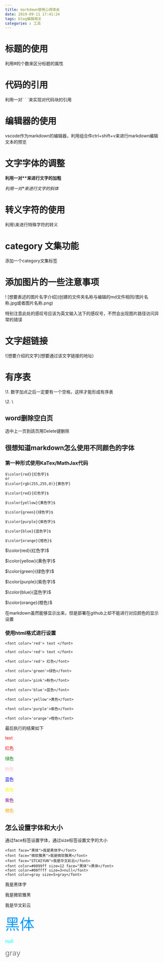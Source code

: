 ```yaml
---
title: markdown使用心得体会
date: 2019-09-11 17:41:24
tags: blog编辑相关
categories : 工具
---
```

# 标题的使用
利用#的个数来区分标题的属性
# 代码的引用
利用一对\` \` \`来实现对代码块的引用
# 编辑器的使用
vscode作为markdown的编辑器，利用组合件ctrl+shift+v来进行markdown编辑文本的预览
# 文字字体的调整
**利用一对\*\*来进行文字的加粗**

*利用一对\*来进行文字的斜体*
# 转义字符的使用
利用\\来进行特殊字符的转义
# category 文集功能

添加一个category文集标签

# 添加图片的一些注意事项

\! \[想要表述的图片名字介绍](创建的文件夹名称与编辑的md文件相同/图片名称.jpg或者图片名称.png)

特别注意此处的感叹号应该为英文输入法下的感叹号，不然会出现图片路径访问异常的错误

# 文字超链接
\!\[想要介绍的文字](想要通过该文字链接的地址)

# 有序表
\1.  数字加点之后一定要有一个空格，这样才能形成有序表


\2. \ 

## word删除空白页

选中上一页到該页用Delete键删除


## 很想知道markdown怎么使用不同颜色的字体

### 第一种形式使用KaTex/MathJax代码
```
$\color{red}{红色字}$
or
$\color{rgb(255,255,0)}{黄色字}

$\color{red}{红色字}$

$\color{yellow}{黄色字}$

$\color{green}{绿色字}$

$\color{purple}{紫色字}$

$\color{blue}{蓝色字}$

$\color{orange}{橙色}$
```

$\color{red}{红色字}$

$\color{yellow}{黄色字}$

$\color{green}{绿色字}$

$\color{purple}{紫色字}$

$\color{blue}{蓝色字}$

$\color{orange}{橙色}$

在markdown虽然能够显示出来，但是部署在github上却不能进行对应颜色的显示设置

### 使用html格式进行设置
```
<font color='red'> text </font>

<font color='red'> text </font>

<font color='red'> 红色</font>

<font color='green'>绿色</font>

<font color='pink'>粉色</font>

<font color='blue'>蓝色</font>

<font color='yellow'>黄色</font>

<font color='purple'>紫色</font>

<font color='orange'>橙色</font>
```
最后执行的结果如下

<font color='red'> text </font>

<font color='red'> 红色</font>

<font color='green'>绿色</font>

<font color='pink'>粉色</font>

<font color='blue'>蓝色</font>

<font color='yellow'>黄色</font>

<font color='purple'>紫色</font>

<font color='orange'>橙色</font>

## 怎么设置字体和大小

通过face标签设置字体，通过size标签设置文字的大小
```
<font face="黑体">我是黑体字</font>
<font face="微软雅黑">我是微软雅黑</font>
<font face="STCAIYUN">我是华文彩云</font>
<font color=#0099ff size=12 face="黑体">黑体</font>
<font color=#00ffff size=3>null</font>
<font color=gray size=5>gray</font>
```

<font face="黑体">我是黑体字</font>

<font face="微软雅黑">我是微软雅黑</font>

<font face="STCAIYUN">我是华文彩云</font>

<font color=#0099ff size=12 face="黑体">黑体</font>

<font color=#00ffff size=3>null</font>

<font color=gray size=5>gray</font>